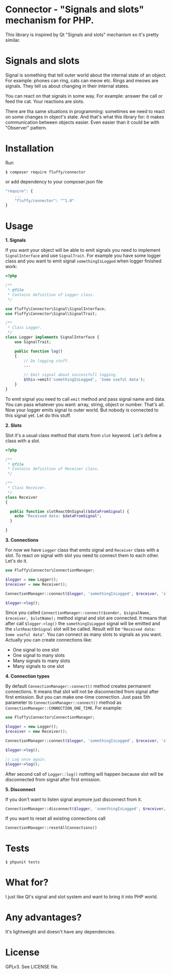 # Connector - "Signals and slots" mechanism for PHP.
This library is inspired by Qt "Signals and slots" mechanism so it's pretty similar.

# Signals and slots
Signal is something that tell outer world about the internal state of an object. For example: phones can ring, cats can meow etc. Rings and meows are signals. They tell us about changing in their internal states.

You can react on that signals in some way. For example: answer the call or feed the cat. Your reactions are slots.

There are tha same situations in programming: sometimes we need to react on some changes in object's state. And that's what this library for: it makes communication between objects easier. Even easier than it could be with "Observer" pattern.

# Installation
Run
```
$ composer require fluffy/connector
```

or add dependency to your composer.json file

```javascript
"require": {
    ...
    "fluffy/connector": "^1.0"
}
```

# Usage

**1. Signals**

If you want your object will be able to emit signals you need to implement `SignalInterface` and use `SignalTrait`. For example you have some logger class and you want to emit signal `somethingIsLogged` when logger finished work:
```php
<?php

/**
 * @file
 * Contains definition of Logger class.
 */

use Fluffy\Connector\Signal\SignalInterface;
use Fluffy\Connector\Signal\SignalTrait;

/**
 * Class Logger.
 */
class Logger implements SignalInterface {
    use SignalTrait;

    public function log() 
    {
        // Do logging stuff.
        ...

        // Emit signal about successfull logging.
        $this->emit('somethingIsLogged', 'Some useful data');
    }
}
```

To emit signal you need to call `emit` method and pass signal name and data. You can pass whatever you want: array, string, object or number. That's all. Now your logger emits signal to outer world. But nobody is connected to this signal yet. Let do this stuff.

**2. Slots**

Slot it's a usual class method that starts from `slot` keyword. Let's define a class with a slot.
```php
<?php

/**
 * @file
 * Contains definition of Receiver class.
 */

/**
 * Class Receiver.
 */
class Receiver
{

  public function slotReactOnSignal($dataFromSignal) {
    echo "Received data: $dataFromSignal";
  }

}

```

**3. Connections**

For now we have `Logger` class that emits signal and `Receiver` class with a slot. To react on signal with slot you need to connect them to each other. Let's do it.
```php
use Fluffy\Connector\ConnectionManager;

$logger = new Logger();
$receiver = new Receiver();

ConnectionManager::connect($logger, 'somethingIsLogged', $receiver, 'slotReactOnSignal');

$logger->log();
```

Since you called `ConnectionManager::connect($sender, $signalName, $receiver, $slotName);` method signal and slot are connected. It means that after call `$logger->log()` the `somethingIsLogged` signal will be emitted and the `slotReactOnSignal` slot will be called. Result will be `"Received data: Some useful data"`. You can connect as many slots to signals as you want. Actually you can create connections like:

* One signal to one slot
* One signal to many slots
* Many signals to many slots
* Many signals to one slot

**4. Connection types**

By default `ConnectionManager::connect()` method creates permanent connections. It means that slot will not be disconnected from signal after first emission. But you can make one-time connection. Just pass 5th parameter to `ConnectionManager::connect()` method as `ConnectionManager::CONNECTION_ONE_TIME`. For example:
```php
use Fluffy\Connector\ConnectionManager;

$logger = new Logger();
$receiver = new Receiver();

ConnectionManager::connect($logger, 'somethingIsLogged', $receiver, 'slotReactOnSignal', ConnectionManager::CONNECTION_ONE_TIME);

$logger->log();

// Log once again.
$logger->log();
```

After second call of `Logger::log()` nothing will happen because slot will be disconnected from signal after first emission.

**5. Disconnect**

If you don't want to listen signal anymore just disconnect from it.
```php
ConnectionManager::disconnect($logger, 'somethingIsLogged', $receiver, 'slotReactOnSignal');
```
If you want to reset all existing connections call
```php
ConnectionManager::resetAllConnections()
```

# Tests
`$ phpunit tests`

# What for?
I just like Qt's signal and slot system and want to bring it into PHP world.

# Any advantages?
It's lightweight and doesn't have any dependencies.

# License
GPLv3. See LICENSE file.
